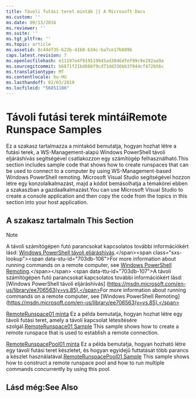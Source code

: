 ```yaml
---
title: Távoli futási teret minták |} A Microsoft Docs
ms.custom: ''
ms.date: 09/13/2016
ms.reviewer: ''
ms.suite: ''
ms.tgt_pltfrm: ''
ms.topic: article
ms.assetid: 8c44df35-b22b-41b0-b34c-ba7ce17b889b
caps.latest.revision: 7
ms.openlocfilehash: e11197e4f919519945ad3846dfef99c9e292aa9a
ms.sourcegitcommit: b6871f21bd666f9cd71dd336bb3f844cf472b56c
ms.translationtype: MT
ms.contentlocale: hu-HU
ms.lasthandoff: 02/03/2019
ms.locfileid: "56851106"
---
```

# <a name="remote-runspace-samples"></a><span data-ttu-id="703db-102">Távoli futási terek mintái</span><span class="sxs-lookup"><span data-stu-id="703db-102">Remote Runspace Samples</span></span>

<span data-ttu-id="703db-103">Ez a szakasz tartalmazza a mintakód bemutatja, hogyan hozhat létre a futási terek, a WS-Management-alapú Windows PowerShell távoli eljáráshívás segítségével csatlakozzon egy számítógép felhasználható.</span><span class="sxs-lookup"><span data-stu-id="703db-103">This section includes sample code that shows how to create runspaces that can be used to connect to a computer by using WS-Management-based Windows PowerShell remoting.</span></span> <span data-ttu-id="703db-104">Microsoft Visual Studio segítségével hozzon létre egy konzolalkalmazást, majd a kódot bemásolhatja a témakörei ebben a szakaszban a gazdaalkalmazást.</span><span class="sxs-lookup"><span data-stu-id="703db-104">You can use Microsoft Visual Studio to create a console application and then copy the code from the topics in this section into your host application.</span></span>

## <a name="in-this-section"></a><span data-ttu-id="703db-105">A szakasz tartalma</span><span class="sxs-lookup"><span data-stu-id="703db-105">In This Section</span></span>

> [!NOTE]
> <span data-ttu-id="703db-106">A távoli számítógépen futó parancsokat kapcsolatos további információkért lásd: [Windows PowerShell távoli eljáráshívás](https://msdn.microsoft.com/en-us/library/ee706563(v=vs.85).aspx).</span><span class="sxs-lookup"><span data-stu-id="703db-106">For more information about running commands on a remote computer, see [Windows PowerShell Remoting](https://msdn.microsoft.com/en-us/library/ee706563(v=vs.85).aspx).</span></span>
> <span data-ttu-id="703db-107">A távoli számítógépen futó parancsokat kapcsolatos további információkért lásd: [Windows PowerShell távoli eljáráshívás] (https://msdn.microsoft.com/en-us/library/ee706563(v=vs.85).</span><span class="sxs-lookup"><span data-stu-id="703db-107">For more information about running commands on a remote computer, see [Windows PowerShell Remoting](https://msdn.microsoft.com/en-us/library/ee706563(v=vs.85).</span></span>

 <span data-ttu-id="703db-108">[RemoteRunspace01 minta](./remoterunspace01-sample.md) Ez a példa bemutatja, hogyan hozhat létre egy távoli futási teret, amely a távoli kapcsolat létesítésére szolgál.</span><span class="sxs-lookup"><span data-stu-id="703db-108">[RemoteRunspace01 Sample](./remoterunspace01-sample.md) This sample shows how to create a remote runspace that is used to establish a remote connection.</span></span>

 <span data-ttu-id="703db-109">[RemoteRunspacePool01 minta](./remoterunspacepool01-sample.md) Ez a példa bemutatja, hogyan hozható létre egy távoli futási teret készletet, és hogyan egyidejű futtatását több parancs a készlet használatával.</span><span class="sxs-lookup"><span data-stu-id="703db-109">[RemoteRunspacePool01 Sample](./remoterunspacepool01-sample.md) This sample shows how to construct a remote runspace pool and how to run multiple commands concurrently by using this pool.</span></span>

## <a name="see-also"></a><span data-ttu-id="703db-110">Lásd még:</span><span class="sxs-lookup"><span data-stu-id="703db-110">See Also</span></span>
